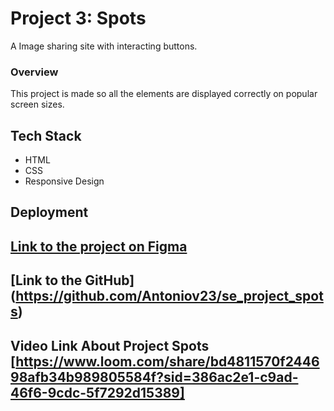 # Project 3: Spots

A Image sharing site with interacting buttons.

### Overview

This project is made so all the elements are displayed correctly on popular screen sizes.

## Tech Stack

- HTML
- CSS
- Responsive Design

## Deployment

## [Link to the project on Figma](https://www.figma.com/file/BBNm2bC3lj8QQMHlnqRsga/Sprint-3-Project-%E2%80%94-Spots?type=design&node-id=2%3A60&mode=design&t=afgNFybdorZO6cQo-1)

## [Link to the GitHub] (https://github.com/Antoniov23/se_project_spots)

## Video Link About Project Spots [https://www.loom.com/share/bd4811570f244698afb34b989805584f?sid=386ac2e1-c9ad-46f6-9cdc-5f7292d15389]

